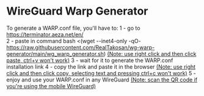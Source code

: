 # WireGuard Warp Generator
To generate a WARP.conf file, you'll have to:
1 - go to https://terminator.aeza.net/en/ <br>
2 - paste in command bash <(wget --inet4-only -qO- https://raw.githubusercontent.com/RealTakosan/wg-warp-generator/main/wg_warp_generator.sh)
<ins>(Note: use right click and then click paste, ctrl+v won't work)</ins>
3 - wait for it to generate the WARP.conf installation link
4 - copy the link and paste it in the browser
<ins>(Note: use right click and then click copy, selecting text and pressing ctrl+c won't work)</ins>
5 - enjoy and use your WARP.conf in any WireGuard
<ins>(Note: scan the QR code if you're using the mobile WireGuard)</ins>
